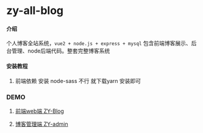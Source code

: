 # zy-all-blog

#### 介绍
个人博客全站系统，`vue2 + node.js + express + mysql` 包含前端博客展示、后台管理、node后端代码。整套完整博客系统

#### 安装教程

1.  前端依赖 安装 node-sass 不行 就下载yarn 安装即可

### DEMO 
1.  [前端web端 ZY-Blog](http://114.117.164.181/#/)

2.  [博客管理端 ZY-admin](http://114.117.164.181:5221/#/login?redirect=%2F)
